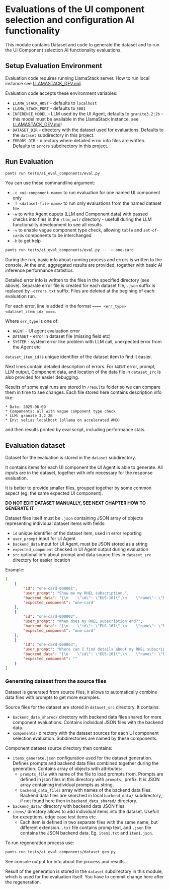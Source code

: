 # Evaluations of the UI component selection and configuration AI functionality

This module contains Dataset and code to generate the dataset and to run the UI Component selection AI functionality evaluations.

## Setup Evaluation Environment

Evaluation code requires running LlamaStack server. How to run local instance see [LLAMASTACK_DEV.md](../../LLAMASTACK_DEV.md).

Evaluation code accepts these environment variables:
* `LLAMA_STACK_HOST` - defaults to `localhost`
* `LLAMA_STACK_PORT` - defaults to `5001`
* `INFERENCE_MODEL` - LLM used by the UI Agent, defaults to `granite3.2:2b` - this model must be available in the LlamaStack instance, see [LLAMASTACK_DEV.md](../../LLAMASTACK_DEV.md)!
* `DATASET_DIR` - directory with the dataset used for evaluations. Defaults to the `dataset` subdirectory in this project.
* `ERRORS_DIR` - directory where detailed error info files are written. Defaults to `errors` subdirectory in this project.

## Run Evaluation

```sh
pants run tests/ai_eval_components/eval.py
```

You can use these commandline argument:
* `-c <ui-component-name>` to run evaluation for one named UI component only
* `-f <dataset-file-name>` to run only evaluations from the named dataset file
* `-w` to write Agent ouputs (LLM and Component data) with passed checks into files in the `/llm_out/` directory - usefull during the LLM functionality development to see all results
* `-v` to enable vague component type check, allowing `table` and `set-of-cards` components to be interchanged
* `-h` to get help

```sh
pants run tests/ai_eval_components/eval.py -- -c one-card
```

During the run, basic info about running process and errors is written to the console. At the end, aggregated results 
are provided, together with basic AI inference performance statistics.

Detailed error info is written to the files in the specified directory (see above).
Separate error file is created for each dataset file, `.json` suffix is replaced by `-errors.txt` suffix. 
Files are deleted at the begining of each evaluation run.

For each error, line is added in the format `==== <err_type> <dataset_item_id> ====`. 

Where `err_type` is one of:
* `AGENT` - UI agent evaluation error 
* `DATASET` - error in dataset file (missing field etc)
* `SYSTEM` - system error like problem with LLM call, unexpected error from the Agent etc
  
`dataset_item_id` is unique identifier of the dataset item to find it easier.

Next lines contain detailed description of errors. For `AGENT` error, prompt, LLM output, Component data, and location of the data file in `dataset_src` is also provided for easier debugging.

Results of some eval runs are stored in `/results` folder so we can compare them in time to see changes. 
Each file stored here contains description info like:

```
* Date: 2025-06-09
* Components: all with vague component type check
* LLM: granite 3.2 2B
* Env: velias localhost (ollama on accelerated AMD)
```

and then results printed by eval script, including performance stats.

## Evaluation dataset

Dataset for the evaluation is stored in the `dataset` subdirectory.

It contains items for each UI component the UI Agent is able to generate. All inputs are in the dataset, together with info necessary for the response evaluation.

It is better to provide smaller files, grouped together by some common aspect (eg. the same expected UI component).

**DO NOT EDIT DATASET MANUALLY, SEE NEXT CHAPTER HOW TO GENERATE IT**

Dataset files itself must be `.json` containing JSON array of objects representing individual dataset items with fields:
* `id` unique identifier of the dataset item, used in error reporting
* `user_prompt` input for UI Agent
* `backend_data` input for UI Agent, must be JSON stored as a string
* `expected_component` checked in UI Agent output during evaluation
* `src` optional info about prompt and data source files in `dataset_src` directory for easier location

Example:
```json
[
    {
        "id": "one-card-000001",
        "user_prompt": "Show me my RHEL subscription.",
        "backend_data": "{\n    \"id\": \"EUS-101\",\n    \"name\": \"RHEL\",\n    \"endDate\": \"2024-12-24\",\n    \"supported\": true,\n    \"numOfItems\": 2,\n    \"viewUrl\": \"https:\/\/access.redhat.com\/sub\/EUS-101\"\n}",
        "expected_component": "one-card"
    },
    {
        "id": "one-card-000002",
        "user_prompt": "When does my RHEL subscription end?",
        "backend_data": "{\n    \"id\": \"EUS-101\",\n    \"name\": \"RHEL\",\n    \"endDate\": \"2024-12-24\",\n    \"supported\": true,\n    \"numOfItems\": 2,\n    \"viewUrl\": \"https:\/\/access.redhat.com\/sub\/EUS-101\"\n}",
        "expected_component": "one-card"
    },
    {
        "id": "one-card-000003",
        "user_prompt": "Where can I find details about my RHEL subscription?",
        "backend_data": "{\n    \"id\": \"EUS-101\",\n    \"name\": \"RHEL\",\n    \"endDate\": \"2024-12-24\",\n    \"supported\": true,\n    \"numOfItems\": 2,\n    \"viewUrl\": \"https:\/\/access.redhat.com\/sub\/EUS-101\"\n}",
        "expected_component": ""
    }
]
```

### Generating dataset from the source files

Dataset is generated from source files, it allows to automatically combine data files with prompts to get more examples.

Source files for the dataset are stored in `dataset_src` directory. It contains:
* `backend_data_shared/` directory with backend data files shared for more component evaluations. Contains individual JSON files with the backend data.
* `components/` directory with the dataset sources for each UI component selection evaluation. Subdirectories are named by these components.

Component dataset source directory then contains:
* `items_generate.json` configuration used for the dataset generation. Defines prompts and backend data files combined together during the generation. 
  Contains array of objects with attributes:
  * `prompts_file` with name of the file to load prompts from. Prompts are defined in json files in this directory with `prompts_` prefix. It is JSON array containing individual prompts as string.
  * `backend_data_files` array with names of the backend data files. Backend data files are searched in local `backend_data/` subdirectory, if not found here then in `backend_data_shared/` directory.
* `backend_data/` directory with backend data JSON files
* `items/` directory allows to add individual items into the dataset. Usefull for exceptions, edge case test items etc.
  * Each item is defined in two separate files with the same name, but different extension. `.txt` file contains promp text, and `.json` file contains the JSON backend data. Eg. `item1.txt` and `item1.json`. 

To run regeneration process use:
```sh
pants run tests/ai_eval_components/dataset_gen.py
```
See console output for info about the process and results.

Result of the generation is stored in the `dataset` subdirectory in this module, which is used for the evaluation itself. You have to commit change here after the regeneration.
